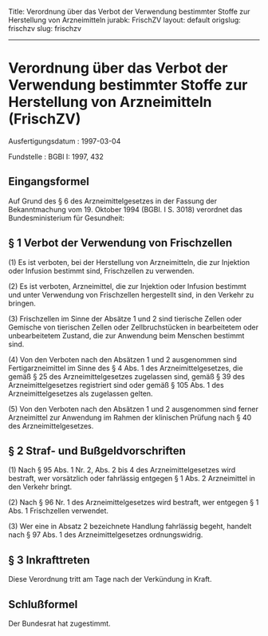 Title: Verordnung über das Verbot der Verwendung bestimmter Stoffe zur Herstellung
  von Arzneimitteln
jurabk: FrischZV
layout: default
origslug: frischzv
slug: frischzv

---

# Verordnung über das Verbot der Verwendung bestimmter Stoffe zur Herstellung von Arzneimitteln (FrischZV)

Ausfertigungsdatum
:   1997-03-04

Fundstelle
:   BGBl I: 1997, 432



## Eingangsformel

Auf Grund des § 6 des Arzneimittelgesetzes in der Fassung der
Bekanntmachung vom 19. Oktober 1994 (BGBl. I S. 3018) verordnet das
Bundesministerium für Gesundheit:


## § 1 Verbot der Verwendung von Frischzellen

(1) Es ist verboten, bei der Herstellung von Arzneimitteln, die zur
Injektion oder Infusion bestimmt sind, Frischzellen zu verwenden.

(2) Es ist verboten, Arzneimittel, die zur Injektion oder Infusion
bestimmt und unter Verwendung von Frischzellen hergestellt sind, in
den Verkehr zu bringen.

(3) Frischzellen im Sinne der Absätze 1 und 2 sind tierische Zellen
oder Gemische von tierischen Zellen oder Zellbruchstücken in
bearbeitetem oder unbearbeitetem Zustand, die zur Anwendung beim
Menschen bestimmt sind.

(4) Von den Verboten nach den Absätzen 1 und 2 ausgenommen sind
Fertigarzneimittel im Sinne des § 4 Abs. 1 des Arzneimittelgesetzes,
die gemäß § 25 des Arzneimittelgesetzes zugelassen sind, gemäß § 39
des Arzneimittelgesetzes registriert sind oder gemäß § 105 Abs. 1 des
Arzneimittelgesetzes als zugelassen gelten.

(5) Von den Verboten nach den Absätzen 1 und 2 ausgenommen sind ferner
Arzneimittel zur Anwendung im Rahmen der klinischen Prüfung nach § 40
des Arzneimittelgesetzes.


## § 2 Straf- und Bußgeldvorschriften

(1) Nach § 95 Abs. 1 Nr. 2, Abs. 2 bis 4 des Arzneimittelgesetzes wird
bestraft, wer vorsätzlich oder fahrlässig entgegen § 1 Abs. 2
Arzneimittel in den Verkehr bringt.

(2) Nach § 96 Nr. 1 des Arzneimittelgesetzes wird bestraft, wer
entgegen § 1 Abs. 1 Frischzellen verwendet.

(3) Wer eine in Absatz 2 bezeichnete Handlung fahrlässig begeht,
handelt nach § 97 Abs. 1 des Arzneimittelgesetzes ordnungswidrig.


## § 3 Inkrafttreten

Diese Verordnung tritt am Tage nach der Verkündung in Kraft.


## Schlußformel

Der Bundesrat hat zugestimmt.

